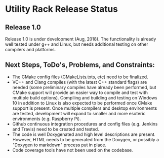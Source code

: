 # Utility Rack Release Status

## Release 1.0

Release 1.0 is under development (Aug, 2018). The functionality is already well tested under g++ and Linux, but needs additional testing on other compilers and platforms.

## Next Steps, ToDo's, Problems, and Constraints:

- The CMake config files (CMakeLists.txts, etc) need to be finalized.
- VC++ and Clang compiles (with the latest C++ standard flags) are needed (some preliminary compiles have already been performed, but CMake support will provide an easier way to compile and test with multiple build options). Compiling and building and testing on Windows 10 in addition to Linux is also expected to be performed once CMake support is present. Once multiple compilers and desktop environments are tested, development will expand to smaller and more esoteric environments (e.g. Raspberry Pi).
- Github continuous integration procedures and config files (e.g. Jenkins and Travis) need to be created and tested.
- The code is well Doxygenated and high level descriptions are present. However, HTML needs to be generated from the Doxygen, or possibly a "Doxygen to markdown" process put in place.
- Code coverage tools have not been used on the codebase.

